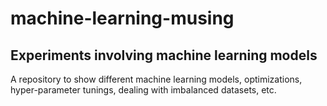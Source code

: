 # machine-learning-musing

## Experiments involving machine learning models

A repository to show different machine learning models, optimizations, hyper-parameter tunings, dealing with imbalanced datasets, etc.

